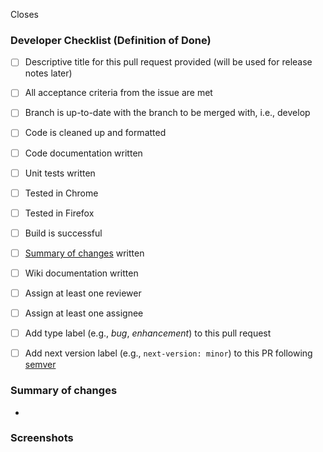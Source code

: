 Closes <list issues numbers here>

### Developer Checklist (Definition of Done)

* [ ] Descriptive title for this pull request provided (will be used for release notes later)
* [ ] All acceptance criteria from the issue are met
* [ ] Branch is up-to-date with the branch to be merged with, i.e., develop
* [ ] Code is cleaned up and formatted
* [ ] Code documentation written
* [ ] Unit tests written
* [ ] Tested in Chrome
* [ ] Tested in Firefox
* [ ] Build is successful
* [ ] [Summary of changes](#summary-of-changes) written
* [ ] Wiki documentation written
* [ ] Assign at least one reviewer
* [ ] Assign at least one assignee
* [ ] Add type label (e.g., *bug*, *enhancement*) to this pull request
* [ ] Add next version label (e.g., `next-version: minor`) to this PR following [semver](https://semver.org/)


### Summary of changes

* 

### Screenshots

